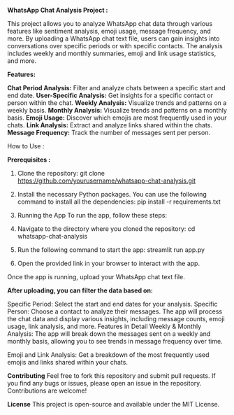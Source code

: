 **WhatsApp Chat Analysis Project :**

This project allows you to analyze WhatsApp chat data through various features like sentiment analysis, emoji usage, message frequency, and more. By uploading a WhatsApp chat text file, users can gain insights into conversations over specific periods or with specific contacts. The analysis includes weekly and monthly summaries, emoji and link usage statistics, and more.

**Features:**

**Chat Period Analysis:** Filter and analyze chats between a specific start and end date.
**User-Specific Analysis:** Get insights for a specific contact or person within the chat.
**Weekly Analysis:** Visualize trends and patterns on a weekly basis.
**Monthly Analysis:** Visualize trends and patterns on a monthly basis.
**Emoji Usage:** Discover which emojis are most frequently used in your chats.
**Link Analysis:** Extract and analyze links shared within the chats.
**Message Frequency:** Track the number of messages sent per person.


How to Use :

**Prerequisites :**

1. Clone the repository:
git clone https://github.com/yourusername/whatsapp-chat-analysis.git


2. Install the necessary Python packages. You can use the following command to install all the dependencies:
pip install -r requirements.txt

3. Running the App
To run the app, follow these steps:

4. Navigate to the directory where you cloned the repository:
cd whatsapp-chat-analysis

5. Run the following command to start the app:
streamlit run app.py

6. Open the provided link in your browser to interact with the app.


Once the app is running, upload your WhatsApp chat text file.

**After uploading, you can filter the data based on:**

Specific Period: Select the start and end dates for your analysis.
Specific Person: Choose a contact to analyze their messages.
The app will process the chat data and display various insights, including message counts, emoji usage, link analysis, and more.
Features in Detail
Weekly & Monthly Analysis: The app will break down the messages sent on a weekly and monthly basis, allowing you to see trends in message frequency over time.

Emoji and Link Analysis: Get a breakdown of the most frequently used emojis and links shared within your chats.

**Contributing**
Feel free to fork this repository and submit pull requests. If you find any bugs or issues, please open an issue in the repository. Contributions are welcome!

**License**
This project is open-source and available under the MIT License.

